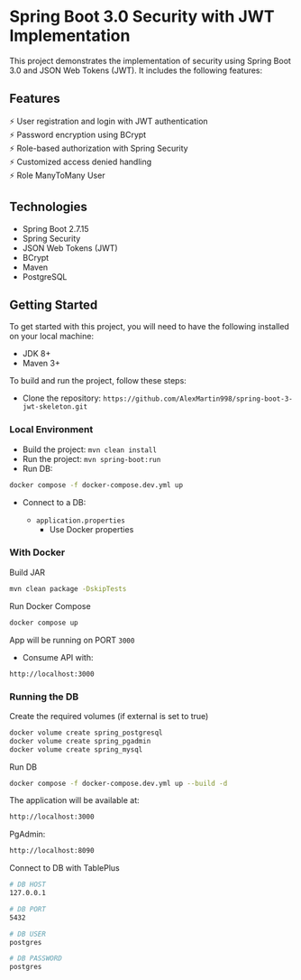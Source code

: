 # Spring Boot 3.0 Security with JWT Implementation

This project demonstrates the implementation of security using Spring Boot 3.0 and JSON Web Tokens (JWT). It includes the following features:

## Features

⚡️ User registration and login with JWT authentication\
⚡️ Password encryption using BCrypt\
⚡️ Role-based authorization with Spring Security\
⚡️ Customized access denied handling\
⚡️ Role ManyToMany User

## Technologies

- Spring Boot 2.7.15
- Spring Security
- JSON Web Tokens (JWT)
- BCrypt
- Maven
- PostgreSQL

## Getting Started

To get started with this project, you will need to have the following installed on your local machine:

- JDK 8+
- Maven 3+

To build and run the project, follow these steps:

- Clone the repository: `https://github.com/AlexMartin998/spring-boot-3-jwt-skeleton.git`

### Local Environment

- Build the project: `mvn clean install`
- Run the project: `mvn spring-boot:run`
- Run DB:

```bash
docker compose -f docker-compose.dev.yml up
```

- Connect to a DB:

  - `application.properties`
    - Use Docker properties

### With Docker

Build JAR

```bash
mvn clean package -DskipTests
```

Run Docker Compose

```bash
docker compose up
```

App will be running on PORT `3000`

- Consume API with:

```
http://localhost:3000
```

### Running the DB

Create the required volumes (if external is set to true)

```bash
docker volume create spring_postgresql
docker volume create spring_pgadmin
docker volume create spring_mysql
```

Run DB

```bash
docker compose -f docker-compose.dev.yml up --build -d
```

The application will be available at:

```bash
http://localhost:3000
```

PgAdmin:

```bash
http://localhost:8090
```

Connect to DB with TablePlus

```bash
# DB HOST
127.0.0.1

# DB PORT
5432

# DB USER
postgres

# DB PASSWORD
postgres
```
